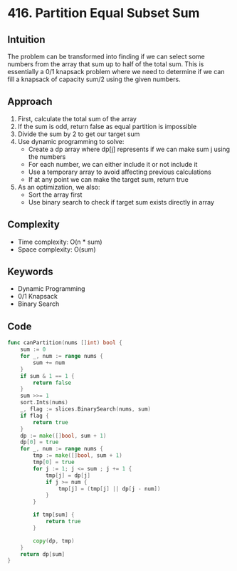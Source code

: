 # 416. Partition Equal Subset Sum

## Intuition

The problem can be transformed into finding if we can select some numbers from the array that sum up to half of the total sum. This is essentially a 0/1 knapsack problem where we need to determine if we can fill a knapsack of capacity sum/2 using the given numbers.

## Approach

1. First, calculate the total sum of the array
2. If the sum is odd, return false as equal partition is impossible
3. Divide the sum by 2 to get our target sum
4. Use dynamic programming to solve:
   - Create a dp array where dp[j] represents if we can make sum j using the numbers
   - For each number, we can either include it or not include it
   - Use a temporary array to avoid affecting previous calculations
   - If at any point we can make the target sum, return true
5. As an optimization, we also:
   - Sort the array first
   - Use binary search to check if target sum exists directly in array

## Complexity

- Time complexity: O(n * sum)
- Space complexity: O(sum)

## Keywords

- Dynamic Programming
- 0/1 Knapsack
- Binary Search

## Code

```go
func canPartition(nums []int) bool {
    sum := 0
    for _, num := range nums {
        sum += num
    }
    if sum & 1 == 1 {
        return false
    }
    sum >>= 1
    sort.Ints(nums)
    _, flag := slices.BinarySearch(nums, sum)
    if flag {
        return true
    }
    dp := make([]bool, sum + 1)
    dp[0] = true
    for _, num := range nums {
        tmp := make([]bool, sum + 1)
        tmp[0] = true
        for j := 1; j <= sum ; j += 1 {
            tmp[j] = dp[j]
            if j >= num {
                tmp[j] = (tmp[j] || dp[j - num])
            }
        }

        if tmp[sum] {
            return true
        }

        copy(dp, tmp)
    }
    return dp[sum]
}
```